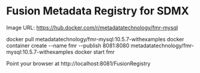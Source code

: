 # Fusion Metadata Registry for SDMX

Image URL: https://hub.docker.com/r/metadatatechnology/fmr-mysql

docker pull metadatatechnology/fmr-mysql:10.5.7-withexamples
docker container create --name fmr --publish 8081:8080 metadatatechnology/fmr-mysql:10.5.7-withexamples
docker start fmr

Point your browser at http://localhost:8081/FusionRegistry